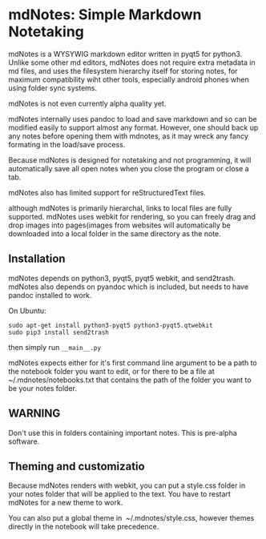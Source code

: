 mdNotes: Simple Markdown Notetaking
===================================

mdNotes is a WYSYWIG markdown editor written in pyqt5 for python3. Unlike some other md editors, mdNotes does not require extra metadata in md files, and uses the filesystem hierarchy itself for storing notes, for maximum compatibility wiht other tools, especially android phones when using folder sync systems.

mdNotes is not even currently alpha quality yet.

mdNotes internally uses pandoc to load and save markdown and so can be modified easily to support almost any format. However, one should back up any notes before opening them with mdnotes, as it may wreck any fancy formating in the load/save process.

Because mdNotes is designed for notetaking and not programming, it will automatically save all open notes when you close the program or close a tab.

mdNotes also has limited support for reStructuredText files.

although mdNotes is primarily hierarchal, links to local files are fully supported. mdNotes uses webkit for rendering, so you can freely drag and drop images into pages(images from websites will automatically be downloaded into a local folder in the same directory as the note.

Installation
------------

mdNotes depends on python3, pyqt5, pyqt5 webkit, and send2trash. mdNotes also depends on pyandoc which is included,
but needs to have pandoc installed to work.

On Ubuntu:

```
sudo apt-get install python3-pyqt5 python3-pyqt5.qtwebkit
sudo pip3 install send2trash
```

then simply run `__main__.py`

mdNotes expects either for it's first command line argument to be a path to the notebook folder you want to edit, or for there to be a file at ~/.mdnotes/notebooks.txt that contains the path of the folder you want to be your notes folder.

WARNING
-------
Don't use this in folders containing important notes. This is pre-alpha software.

Theming and customizatio
------------------------

Because mdNotes renders with webkit, you can put a style.css folder in your notes folder that will be applied to the text. You have to restart mdNotes for a new theme to work.

You can also put a global theme in  ~/.mdnotes/style.css, however themes directly in the notebook will take precedence.
